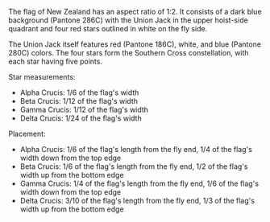 The flag of New Zealand has an aspect ratio of 1:2. It consists of a dark blue background (Pantone 286C) with the Union Jack in the upper hoist-side quadrant and four red stars outlined in white on the fly side.

The Union Jack itself features red (Pantone 186C), white, and blue (Pantone 280C) colors. The four stars form the Southern Cross constellation, with each star having five points.

Star measurements:
- Alpha Crucis: 1/6 of the flag's width
- Beta Crucis: 1/12 of the flag's width
- Gamma Crucis: 1/12 of the flag's width
- Delta Crucis: 1/24 of the flag's width

Placement:
- Alpha Crucis: 1/6 of the flag's length from the fly end, 1/4 of the flag's width down from the top edge
- Beta Crucis: 1/6 of the flag's length from the fly end, 1/2 of the flag's width up from the bottom edge
- Gamma Crucis: 1/4 of the flag's length from the fly end, 1/6 of the flag's width down from the top edge
- Delta Crucis: 3/10 of the flag's length from the fly end, 1/3 of the flag's width up from the bottom edge